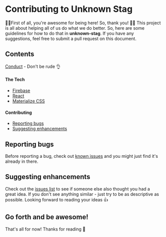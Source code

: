 # Contributing to Unknown Stag
👋💯First of all, you're awesome for being here! So, thank you! 🙏🏻
This project is all about helping all of us do what we do better. So, here are some guidelines for how to do that in **unknown-stag**. If you have any suggestions, feel free to submit a pull request on this document. 

## Contents
[Conduct](https://github.com/mikegfisher/unknown-stag/blob/master/CODE_OF_CONDUCT.md) - Don't be rude 👌
#### The Tech
- [Firebase](https://firebase.google.com/)
- [React](https://reactjs.org/)
- [Materialize CSS](http://materializecss.com/)
#### Contributing
- [Reporting bugs](#reporting-bugs)
- [Suggesting enhancements](#suggesting-enhancements)

## Reporting bugs
Before reporting a bug, check out [known issues](https://github.com/mikegfisher/unknown-stag/issues?q=is%3Aopen+is%3Aissue+label%3Abug) and you might just find it's already in there. 

## Suggesting enhancements
Check out the [issues list](https://github.com/mikegfisher/unknown-stag/issues) to see if someone else also thought you had a great idea. If you don't see anything similar - just try to be as descriptive as possible. Looking forward to reading your ideas 👍

## Go forth and be awesome!
That's all for now! Thanks for reading 🎉
